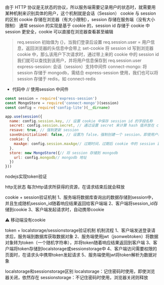 由于 HTTP 协议是无状态的协议，所以服务端需要记录用户的状态时，就需要用某种机制来识别具体的用户，这个机制就是会话（Session）
cookie 与 session 的区别
cookie 存储在浏览器（有大小限制），session 存储在服务端（没有大小限制）
通常 session 的实现是基于 cookie 的，session id 存储于 cookie 中
session 更安全，cookie 可以直接在浏览器查看甚至编辑


> req.session 初始值为 {}，当我们登录后设置 req.session.user = 用户信息，返回浏览器的头信息中会带上 set-cookie 将 session id 写到浏览器 cookie 中，那么该用户下次请求时，通过带上来的 cookie 中的 session id 我们就可以查找到该用户，并将用户信息保存到 req.session.user
express-session: 会话（session）支持中间件
connect-mongo: 将 session 存储于 mongodb，需结合 express-session 使用，我们也可以将 session 存储于 redis，如 connect-redis

- 代码中 
// 使用session 中间件
```js
const session = require('express-session')
const MongoStore = require('connect-mongo')(session)
const config = require('config-lite')(__dirname)

app.use(session({
  name: config.session.key, // 设置 cookie 中保存 session id 的字段名称
  secret: config.session.secret, // 通过设置 secret 来计算 hash 值并放在 cookie 中，使产生的 signedCookie 防篡改
  resave: true, // 强制更新 session
  saveUninitialized: false, // 设置为 false，强制创建一个 session，即使用户未登录
  cookie: {
    maxAge: config.session.maxAge// 过期时间，过期后 cookie 中的 session id 自动删除
  },
  store: new MongoStore({// 将 session 存储到 mongodb
    url: config.mongodb// mongodb 地址
  })
}))
```



nodejs实现token验证

http无状态
每次http请求所获得的资源，在请求结束后就会释放

cookie + session验证机制
1、服务端将数据库查询出的数据存储到session中，并且生成随机session_id随着响应结果返回给客户端端
2、客户端将session_id存储到cookie
3、客户端发起请求时，自动携带cookie

⚠️ 移动端没有cookie

token + localstorage/sessionstorage验证机制
机制流程
1、客户端发送登录请求后，服务端到数据库获取数据对象
2、服务端使用jwt（jsonwebtoken）将数据对象转为token（一个随机字符串），并将token随着响应结果返回到客户端
3、客户端将token存储到localstorage或sessionstorage中
4、客户端访问需要权限的页面时，在请求头中携带token发起请求
5、服务端使用jwt将token解析为数据对象

localstorage和sessionstorage区别
localstorage：记住密码时使用，即使浏览器关闭，依然存在
sessionstorage：不记住密码时使用，浏览器关闭则释放
